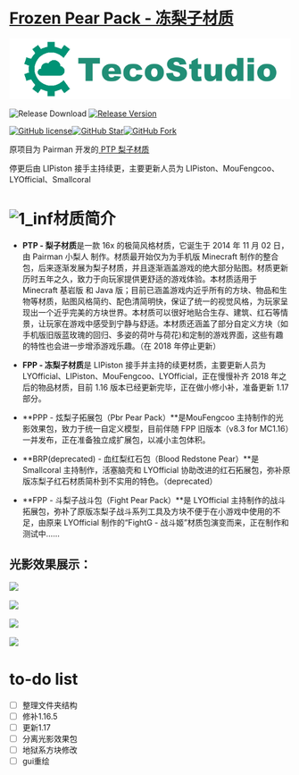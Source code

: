 # [Frozen Pear Pack - 冻梨子材质](https://github.com/LIPiston/Frozen_Pear_Pack)

![](https://github.com/TecoStudio/.github/raw/main/title.png?raw=true)



![Release Download](https://img.shields.io/github/downloads/TecoStudio/Frozen_Pear_Pack/total?style=flat-square)
[![Release Version](https://img.shields.io/github/v/release/TecoStudio/Frozen_Pear_Pack?style=flat-square)](https://github.com/LIPiston/Frozen_Pear_Pack/releases/latest)

[![GitHub license](https://img.shields.io/github/license/TecoStudio/Frozen_Pear_Pack?style=flat-square)](LICENSE)[![GitHub Star](https://img.shields.io/github/stars/TecoStudio/Frozen_Pear_Pack?style=flat-square)](https://github.com/LIPiston/Frozen_Pear_Pack/stargazers)[![GitHub Fork](https://img.shields.io/github/forks/TecoStudio/Frozen_Pear_Pack?style=flat-square)](https://github.com/LYOfficial/HiGames/network/members)

原项目为 Pairman 开发的[ PTP 梨子材质](https://github.com/Pairman/PTP)

停更后由 LIPiston 接手主持续更，主要更新人员为 LIPiston、MouFengcoo、LYOfficial、Smallcoral



#  ![1_inf](https://ooo.0o0.ooo/2018/04/15/5ad356c68a689.png)材质简介
* **PTP - 梨子材质**是一款 16x 的极简风格材质，它诞生于 2014 年 11 月 02 日，由 Pairman 小梨人 制作。材质最开始仅为为手机版 Minecraft 制作的整合包，后来逐渐发展为梨子材质，并且逐渐涵盖游戏的绝大部分贴图。材质更新历时五年之久，致力于向玩家提供更舒适的游戏体验。本材质适用于 Minecraft 基岩版 和 Java 版；目前已涵盖游戏内近乎所有的方块、物品和生物等材质，贴图风格简约、配色清简明快，保证了统一的视觉风格，为玩家呈现出一个近乎完美的方块世界。本材质可以很好地贴合生存、建筑、红石等情景，让玩家在游戏中感受到宁静与舒适。本材质还涵盖了部分自定义方块（如手机版旧版蓝玫瑰的回归、多姿的荷叶与荷花)和定制的游戏界面，这些有趣的特性也会进一步增添游戏乐趣。（在 2018 年停止更新）

* **FPP - 冻梨子材质**是 LIPiston 接手并主持的续更材质，主要更新人员为 LYOfficial、LIPiston、MouFengcoo、LYOfficial，正在慢慢补齐 2018 年之后的物品材质，目前 1.16 版本已经更新完毕，正在做小修小补，准备更新 1.17 部分。

*  **PPP - 炫梨子拓展包（Pbr Pear Pack）**是MouFengcoo 主持制作的光影效果包，致力于统一自定义模型，目前伴随 FPP 旧版本（v8.3 for MC1.16）一并发布，正在准备独立成扩展包，以减小主包体积。

* **BRP(deprecated) - 血红梨红石包（Blood Redstone Pear）**是 Smallcoral 主持制作，活塞脑壳和 LYOfficial 协助改进的红石拓展包，弥补原版冻梨子红石材质简朴到不实用的特色。（deprecated）

* **FPP - 斗梨子战斗包（Fight Pear Pack）**是 LYOfficial 主持制作的战斗拓展包，弥补了原版冻梨子战斗系列工具及方块不便于在小游戏中使用的不足，由原来 LYOfficial 制作的“FightG - 战斗姬”材质包演变而来，正在制作和测试中……



## 光影效果展示：
![](https://ns.complexstudio.net/uploads/images/2022-07-11/775cce64b4453aa3c4f0277dd582a9f9.png)

![](https://ns.complexstudio.net/uploads/images/2022-07-11/19ede5cd68acf9c607496e510c782b4e.png)

![](https://ns.complexstudio.net/uploads/images/2022-07-11/6b72a1d521662af491df3e8dea019b27.png)

![](https://ns.complexstudio.net/uploads/images/2022-07-11/a5228e4cdd3ce401905486be8cc144a3.png)

# to-do list
- [ ] 整理文件夹结构
- [ ] 修补1.16.5
- [ ] 更新1.17
- [ ] 分离光影效果包
- [ ] 地狱系方块修改
- [ ] gui重绘
